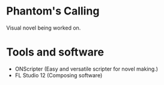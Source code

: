 # Phantom's Calling
Visual novel being worked on.

# Tools and software
  - ONScripter (Easy and versatile scripter for novel making.)
  - FL Studio 12 (Composing software)
